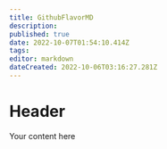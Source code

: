 ```yaml
---
title: GithubFlavorMD
description: 
published: true
date: 2022-10-07T01:54:10.414Z
tags: 
editor: markdown
dateCreated: 2022-10-06T03:16:27.281Z
---
```


# Header
Your content here